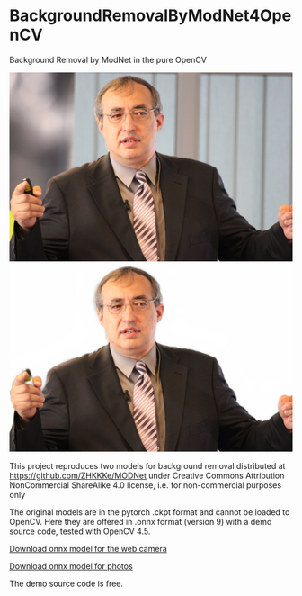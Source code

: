 # BackgroundRemovalByModNet4OpenCV
Background Removal by ModNet in the pure OpenCV

![input image](input.jpg) ![output image](output.jpg)

This project reproduces two models for background removal distributed 
at https://github.com/ZHKKKe/MODNet under 
Creative Commons Attribution NonCommercial ShareAlike 4.0 license, 
i.e. for non-commercial purposes only

The original models are in the pytorch .ckpt format and cannot be loaded to OpenCV.
Here they are offered in .onnx format (version 9) with a demo source code, tested with OpenCV 4.5.

<a href="www.agentspace.org/download/modnet_webcam_portrait_matting_opset9.onnx" download>Download onnx model for the web camera</a>

<a href="www.agentspace.org/download/modnet_photographic_portrait_matting_opset9.onnx" download>Download onnx model for photos</a>

The demo source code is free.
